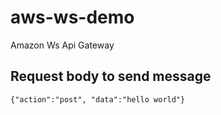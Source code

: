 # aws-ws-demo
Amazon Ws Api Gateway


## Request body to send message
```
{"action":"post", "data":"hello world"}
```